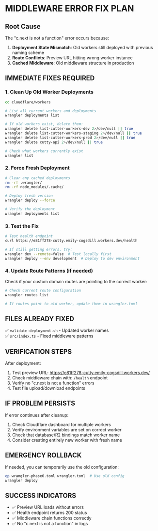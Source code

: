 # MIDDLEWARE ERROR FIX PLAN

## Root Cause
The "c.next is not a function" error occurs because:
1. **Deployment State Mismatch**: Old workers still deployed with previous naming scheme
2. **Route Conflicts**: Preview URL hitting wrong worker instance
3. **Cached Middleware**: Old middleware structure in production

## IMMEDIATE FIXES REQUIRED

### 1. Clean Up Old Worker Deployments
```bash
cd cloudflare/workers

# List all current workers and deployments
wrangler deployments list

# If old workers exist, delete them:
wrangler delete list-cutter-workers-dev 2>/dev/null || true
wrangler delete list-cutter-workers-staging 2>/dev/null || true  
wrangler delete list-cutter-workers-prod 2>/dev/null || true
wrangler delete cutty-api 2>/dev/null || true

# Check what workers currently exist
wrangler list
```

### 2. Force Fresh Deployment
```bash
# Clear any cached deployments
rm -rf .wrangler/
rm -rf node_modules/.cache/

# Deploy fresh version
wrangler deploy --force

# Verify the deployment
wrangler deployments list
```

### 3. Test the Fix
```bash
# Test health endpoint
curl https://e81ff278-cutty.emily-cogsdill.workers.dev/health

# If still getting errors, try:
wrangler dev --remote=false  # Test locally first
wrangler deploy --env development  # Deploy to dev environment
```

### 4. Update Route Patterns (if needed)
Check if your custom domain routes are pointing to the correct worker:
```bash
# Check current route configuration
wrangler routes list

# If routes point to old worker, update them in wrangler.toml
```

## FILES ALREADY FIXED
✅ `validate-deployment.sh` - Updated worker names  
✅ `src/index.ts` - Fixed middleware patterns

## VERIFICATION STEPS
After deployment:
1. Test preview URL: https://e81ff278-cutty.emily-cogsdill.workers.dev/
2. Check middleware chain with: `/health` endpoint
3. Verify no "c.next is not a function" errors
4. Test file upload/download endpoints

## IF PROBLEM PERSISTS
If error continues after cleanup:
1. Check Cloudflare dashboard for multiple workers
2. Verify environment variables are set on correct worker
3. Check that database/R2 bindings match worker name
4. Consider creating entirely new worker with fresh name

## EMERGENCY ROLLBACK
If needed, you can temporarily use the old configuration:
```bash
cp wrangler-phase6.toml wrangler.toml  # Use old config
wrangler deploy
```

## SUCCESS INDICATORS
- ✅ Preview URL loads without errors
- ✅ Health endpoint returns 200 status
- ✅ Middleware chain functions correctly
- ✅ No "c.next is not a function" in logs